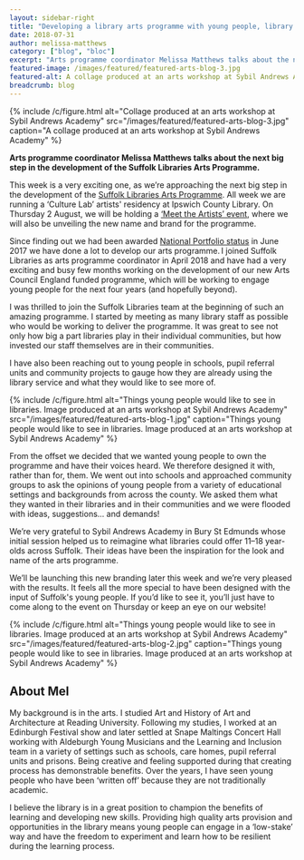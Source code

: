 ```yaml
---
layout: sidebar-right
title: "Developing a library arts programme with young people, library staff and artists"
date: 2018-07-31
author: melissa-matthews
category: ["blog", "bloc"]
excerpt: "Arts programme coordinator Melissa Matthews talks about the next big step in the development of the Suffolk Libraries Arts Programme."
featured-image: /images/featured/featured-arts-blog-3.jpg
featured-alt: A collage produced at an arts workshop at Sybil Andrews Academy
breadcrumb: blog
---
```


{% include /c/figure.html alt="Collage produced at an arts workshop at Sybil Andrews Academy" src="/images/featured/featured-arts-blog-3.jpg" caption="A collage produced at an arts workshop at Sybil Andrews Academy" %}

**Arts programme coordinator Melissa Matthews talks about the next big step in the development of the Suffolk Libraries Arts Programme.**

This week is a very exciting one, as we’re approaching the next big step in the development of the [Suffolk Libraries Arts Programme](/arts). All week we are running a ‘Culture Lab’ artists' residency at Ipswich County Library. On Thursday 2 August, we will be holding a [‘Meet the Artists’ event](/events/ipswich-2018-08-02-culture-lab/), where we will also be unveiling the new name and brand for the programme.

Since finding out we had been awarded [National Portfolio status](/news/national-portfolio-organisation/) in June 2017 we have done a lot to develop our arts programme. I joined Suffolk Libraries as arts programme coordinator in April 2018 and have had a very exciting and busy few months working on the development of our new Arts Council England funded programme, which will be working to engage young people for the next four years (and hopefully beyond).

I was thrilled to join the Suffolk Libraries team at the beginning of such an amazing programme. I started by meeting as many library staff as possible who would be working to deliver the programme. It was great to see not only how big a part libraries play in their individual communities, but how invested our staff themselves are in their communities.

I have also been reaching out to young people in schools, pupil referral units and community projects to gauge how they are already using the library service and what they would like to see more of.

{% include /c/figure.html alt="Things young people would like to see in libraries. Image produced at an arts workshop at Sybil Andrews Academy" src="/images/featured/featured-arts-blog-1.jpg" caption="Things young people would like to see in libraries. Image produced at an arts workshop at Sybil Andrews Academy" %}

From the offset we decided that we wanted young people to own the programme and have their voices heard. We therefore designed it with, rather than for, them. We went out into schools and approached community groups to ask the opinions of young people from a variety of educational settings and backgrounds from across the county. We asked them what they wanted in their libraries and in their communities and we were flooded with ideas, suggestions... and demands!

We’re very grateful to Sybil Andrews Academy in Bury St Edmunds whose initial session helped us to reimagine what libraries could offer 11–18 year-olds across Suffolk. Their ideas have been the inspiration for the look and name of the arts programme.

We’ll be launching this new branding later this week and we’re very pleased with the results. It feels all the more special to have been designed with the input of Suffolk's young people. If you’d like to see it, you’ll just have to come along to the event on Thursday or keep an eye on our website!

{% include /c/figure.html alt="Things young people would like to see in libraries. Image produced at an arts workshop at Sybil Andrews Academy" src="/images/featured/featured-arts-blog-2.jpg" caption="Things young people would like to see in libraries. Image produced at an arts workshop at Sybil Andrews Academy" %}

## About Mel

My background is in the arts. I studied Art and History of Art and Architecture at Reading University. Following my studies, I worked at an Edinburgh Festival show and later settled at Snape Maltings Concert Hall working with Aldeburgh Young Musicians and the Learning and Inclusion team in a variety of settings such as schools, care homes, pupil referral units and prisons. Being creative and feeling supported during that creating process has demonstrable benefits. Over the years, I have seen young people who have been ‘written off’ because they are not traditionally academic.

I believe the library is in a great position to champion the benefits of learning and developing new skills. Providing high quality arts provision and opportunities in the library means young people can engage in a ‘low-stake’ way and have the freedom to experiment and learn how to be resilient during the learning process.
